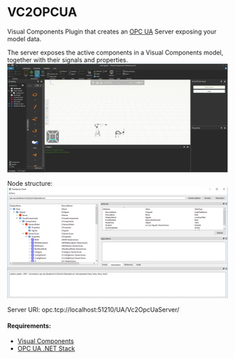 # VC2OPCUA

Visual Components Plugin that creates an [OPC UA](https://opcfoundation.org/about/opc-technologies/opc-ua/) Server exposing your model data.

The server exposes the active components in a Visual Components model, together with their signals and properties.
![Visual Components Screenshot](/screenshots/visual-components.png?raw=true "Visual Components Screenshot")

Node structure:
![OPCUA Client Screenshot](/screenshots/opcua-client.png?raw=true "OPCUA Client Screenshot")

Server URI: opc.tcp://localhost:51210/UA/Vc2OpcUaServer/

#### Requirements:
 - [Visual Components](https://visualcomponents.com/)
 - [OPC UA .NET Stack](https://github.com/OPCFoundation/UA-.NETStandard)
